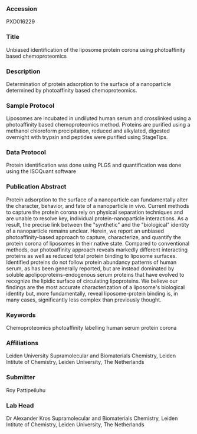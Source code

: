 ### Accession
PXD016229

### Title
Unbiased identification of the liposome protein corona using photoaffinity based chemoproteomics

### Description
Determination of protein adsorption to the surface of a nanoparticle determined by photoaffinity based chemoproteomics.

### Sample Protocol
Liposomes are incubated in undiluted human serum and crosslinked using a photoaffinity based chemoproteomics method. Proteins are purified using a methanol chloroform precipitation, reduced and alkylated, digested overnight with trypsin and peptides were purified using StageTips.

### Data Protocol
Protein identification was done using PLGS and quantification was done using the ISOQuant software

### Publication Abstract
Protein adsorption to the surface of a nanoparticle can fundamentally alter the character, behavior, and fate of a nanoparticle in vivo. Current methods to capture the protein corona rely on physical separation techniques and are unable to resolve key, individual protein-nanoparticle interactions. As a result, the precise link between the "synthetic" and the "biological" identity of a nanoparticle remains unclear. Herein, we report an unbiased photoaffinity-based approach to capture, characterize, and quantify the protein corona of liposomes in their native state. Compared to conventional methods, our photoaffinity approach reveals markedly different interacting proteins as well as reduced total protein binding to liposome surfaces. Identified proteins do not follow protein abundancy patterns of human serum, as has been generally reported, but are instead dominated by soluble apolipoproteins-endogenous serum proteins that have evolved to recognize the lipidic surface of circulating lipoproteins. We believe our findings are the most accurate characterization of a liposome's biological identity but, more fundamentally, reveal liposome-protein binding is, in many cases, significantly less complex than previously thought.

### Keywords
Chemoproteomics photoaffinity labelling human serum protein corona

### Affiliations
Leiden University
Supramolecular and Biomaterials Chemistry, Leiden Intitute of Chemistry, Leiden University, The Netherlands

### Submitter
Roy Pattipeiluhu

### Lab Head
Dr Alexander Kros
Supramolecular and Biomaterials Chemistry, Leiden Intitute of Chemistry, Leiden University, The Netherlands


